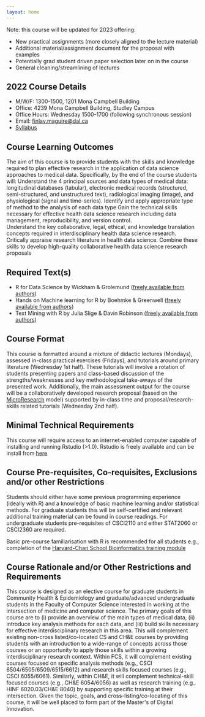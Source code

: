 ```yaml
---
layout: home
---
```


Note: this course will be updated for 2023 offering:
- New practical assignments (more closely aligned to the lecture material)
- Additional material/assignment document for the proposal with examples
- Potentially grad student driven paper selection later on in the course
- General cleaning/streamlining of lectures

## 2022 Course Details 

- M/W/F: 1300-1500, 1201 Mona Campbell Building
- Office: 4239 Mona Campbell Building, Studley Campus
- Office Hours: Wednesday 1500-1700 (following synchronous session)
- Email: finlay.maguire@dal.ca
- [Syllabus](/static_files/2022_syllabus.pdf)

## Course Learning Outcomes
The aim of this course is to provide students with the skills and knowledge required to plan effective research in the application of data science approaches to medical data. Specifically, by the end of the course students will:
Understand the 4 principal sources and data types of medical data: longitudinal databases (tabular), electronic medical records (structured, semi-structured, and unstructured text), radiological imaging (image), and physiological (signal and time-series).
Identify and apply appropriate type of method to the analysis of each data type
Gain the technical skills necessary for effective health data science research including data management, reproducibility, and version control.  
Understand the key collaborative, legal, ethical, and knowledge translation concepts required in interdisciplinary health data science research. 
Critically appraise research literature in health data science.
Combine these skills to develop high-quality collaborative health data science research proposals

## Required Text(s) 
- R for Data Science by Wickham & Grolemund ([freely available from authors](https://r4ds.had.co.nz/))
- Hands on Machine learning for R by Boehmke & Greenwell ([freely available from authors](https://bradleyboehmke.github.io/HOML/))
- Text Mining with R by Julia Slige & Davin Robinson ([freely available from authors](https://www.tidytextmining.com/)) 

## Course Format
This course is formatted around a mixture of didactic lectures (Mondays), assessed in-class practical exercises (Fridays), and tutorials around primary literature (Wednesday 1st half). These tutorials will involve a rotation of students presenting papers and class-based discussion of the strengths/weaknesses and key methodological take-aways of the presented work.  Additionally, the main assessment output for the course will be a collaboratively developed research proposal (based on the [MicroResearch](http://www.microresearch.ca/) model) supported by in-class time and proposal/research-skills related tutorials (Wednesday 2nd half).

## Minimal Technical Requirements
This course will require access to an internet-enabled computer capable of installing and running Rstudio (>1.0).
Rstudio is freely available and can be install from [here](https://www.rstudio.com/products/rstudio/)

## Course Pre-requisites, Co-requisites, Exclusions and/or other Restrictions
Students should either have some previous programming experience (ideally with R) and a knowledge of basic machine learning and/or statistical methods.  For graduate students this will be self-certified and relevant additional training material can be found in course readings.  For undergraduate students pre-requisites of CSCI2110 and either STAT2060 or CSCI2360 are required. 

Basic pre-course familiarisation with R is recommended for all students e.g., completion of the [Harvard-Chan School Bioinformatics training module](https://hbctraining.github.io/Training-modules/IntroR/)

## Course Rationale and/or Other Restrictions and Requirements
This course is designed as an elective course for graduate students in Community Health & Epidemiology and graduate/advanced undergraduate students in the Faculty of Computer Science interested in working at the intersection of medicine and computer science. The primary goals of this course are to (i) provide an overview of the main types of medical data, (ii) introduce key analysis methods for each data, and (iii) build skills necessary for effective interdisciplinary research in this area. This will complement existing non-cross listed/co-located CS and CH&E courses by providing students with an introduction to a wide-range of concepts across those courses or an opportunity to apply those skills within a growing interdisciplinary research context. Within FCS, it will complement existing courses focused on specific analysis methods (e.g., CSCI 6504/6505/6509/6515/6612) and research skills focused courses (e.g., CSCI 6055/6061). Similarly, within CH&E, it will complement technical-skill focused courses (e.g., CH&E 6054/6056) as well as research training (e.g., HINF 6020.03/CH&E 8040) by supporting specific training at their intersection. Given the topic, goals, and cross-listing/co-locating of this course, it will be well placed to form part of the Master's of Digital Innovation.
